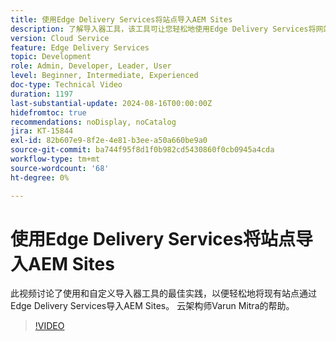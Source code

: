 ```yaml
---
title: 使用Edge Delivery Services将站点导入AEM Sites
description: 了解导入器工具，该工具可让您轻松地使用Edge Delivery Services将网站导入AEM Sites。
version: Cloud Service
feature: Edge Delivery Services
topic: Development
role: Admin, Developer, Leader, User
level: Beginner, Intermediate, Experienced
doc-type: Technical Video
duration: 1197
last-substantial-update: 2024-08-16T00:00:00Z
hidefromtoc: true
recommendations: noDisplay, noCatalog
jira: KT-15844
exl-id: 82b607e9-8f2e-4e81-b3ee-a50a660be9a0
source-git-commit: ba744f95f8d1f0b982cd5430860f0cb0945a4cda
workflow-type: tm+mt
source-wordcount: '68'
ht-degree: 0%

---
```


# 使用Edge Delivery Services将站点导入AEM Sites

此视频讨论了使用和自定义导入器工具的最佳实践，以便轻松地将现有站点通过Edge Delivery Services导入AEM Sites。 云架构师Varun Mitra的帮助。

>[!VIDEO](https://video.tv.adobe.com/v/3431603/?learn=on)
